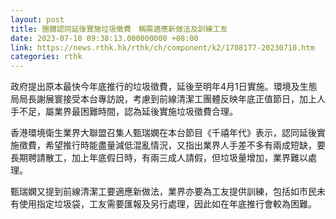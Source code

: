 ```yaml
---
layout: post
title: 團體認同延後實施垃圾徵費　稱需適應新做法及訓練工友
date: 2023-07-10 09:38:13.000000000 +08:00
link: https://news.rthk.hk/rthk/ch/component/k2/1708177-20230710.htm
categories: rthk
---
```


政府提出原本最快今年底推行的垃圾徵費，延後至明年4月1日實施。環境及生態局局長謝展寰接受本台專訪說，考慮到前線清潔工團體反映年底正值節日，加上人手不足，屬業界最困難時間，認為延後實施垃圾徵費合理。

香港環境衛生業界大聯盟召集人甄瑞嫻在本台節目《千禧年代》表示，認同延後實施徵費，希望推行時能盡量減低混亂情況，又指出業界人手差不多有兩成短缺，要長期聘請散工，加上年底假日時，有兩三成人請假，但垃圾量增加，業界難以處理。

甄瑞嫻又提到前線清潔工要適應新做法，業界亦要為工友提供訓練，包括如市民未有使用指定垃圾袋，工友需要匯報及另行處理，因此如在年底推行會較為困難。
